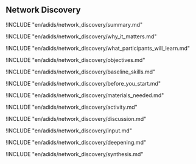 
##  Network Discovery

<!-- ![](en/images/network_discovery.png "") -->

!INCLUDE "en/adids/network_discovery/summary.md"

<!-- Why The Topic Matters -->
<!--!INCLUDE "en/adids/network_discovery/context.md"-->

!INCLUDE "en/adids/network_discovery/why_it_matters.md"

<!--  What Participants Will Learn -->

!INCLUDE "en/adids/network_discovery/what_participants_will_learn.md"

<!-- Objectives {.sidebar} -->

!INCLUDE "en/adids/network_discovery/objectives.md"

<!-- Baseline Skills -->

!INCLUDE "en/adids/network_discovery/baseline_skills.md"

<!-- Before you Start -->

!INCLUDE "en/adids/network_discovery/before_you_start.md"

<!-- Materials Needed -->

!INCLUDE "en/adids/network_discovery/materials_needed.md"

<!--Activity {.activity} -->

!INCLUDE "en/adids/network_discovery/activity.md"

<!--Discussion -->

!INCLUDE "en/adids/network_discovery/discussion.md"

<!-- Input -->

!INCLUDE "en/adids/network_discovery/input.md"

<!-- Deepening -->

!INCLUDE "en/adids/network_discovery/deepening.md"

<!--Synthesis {.synthesis} -->

!INCLUDE "en/adids/network_discovery/synthesis.md"
